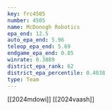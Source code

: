 ```yaml
---
key: frc4505
number: 4505
name: McDonogh Robotics
epa_end: 12.5
auto_epa_end: 5.96
teleop_epa_end: 5.69
endgame_epa_end: 0.85
winrate: 0.3889
district_epa_rank: 62
district_epa_percentile: 0.4038
type: Team
---
```

[[2024mdowi]]
[[2024vaash]]
